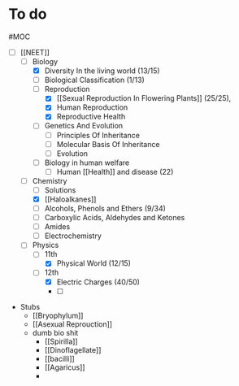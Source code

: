 # To do
#MOC 

- [ ] [[NEET]]
	- [ ] Biology
		- [x] Diversity In the living world (13/15)
		- [ ] Biological Classification (1/13)
		- [ ] Reproduction
			- [x] [[Sexual Reproduction In Flowering Plants]] (25/25), 
			- [x] Human Reproduction
			- [x] Reproductive Health
		- [ ] Genetics And Evolution
			- [ ] Principles Of Inheritance
			- [ ] Molecular Basis Of Inheritance
			- [ ] Evolution 
		- [ ] Biology in human welfare
			- [ ] Human [[Health]] and disease (22)
	- [ ] Chemistry
		- [ ] Solutions
		- [x] [[Haloalkanes]] 
		- [ ] Alcohols, Phenols and Ethers (9/34)
		- [ ] Carboxylic Acids, Aldehydes and Ketones
		- [ ] Amides 
		- [ ] Electrochemistry
	- [ ] Physics
		- [ ] 11th
			- [x] Physical World (12/15)
		- [ ] 12th
			- [x] Electric Charges (40/50)
			- [ ] 

- Stubs
	- [[Bryophylum]]
	- [[Asexual Reprouction]]
	- dumb bio shit
		- [[Spirilla]]
		- [[Dinoflagellate]]
		- [[bacilli]]
		- [[Agaricus]]
		- 